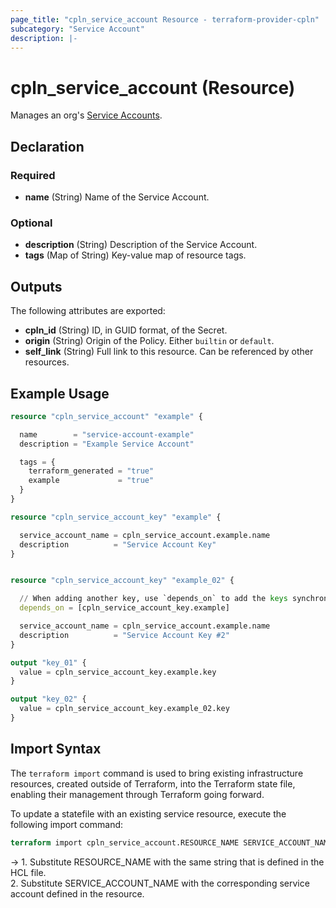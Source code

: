```yaml
---
page_title: "cpln_service_account Resource - terraform-provider-cpln"
subcategory: "Service Account"
description: |-
---
```


# cpln_service_account (Resource)

Manages an org's [Service Accounts](https://docs.controlplane.com/reference/serviceaccount).

## Declaration

### Required

- **name** (String) Name of the Service Account.

### Optional

- **description** (String) Description of the Service Account.
- **tags** (Map of String) Key-value map of resource tags.

## Outputs

The following attributes are exported:

- **cpln_id** (String) ID, in GUID format, of the Secret.
- **origin** (String) Origin of the Policy. Either `builtin` or `default`.
- **self_link** (String) Full link to this resource. Can be referenced by other resources.

## Example Usage

```terraform
resource "cpln_service_account" "example" {

  name        = "service-account-example"
  description = "Example Service Account"

  tags = {
    terraform_generated = "true"
    example             = "true"
  }
}

resource "cpln_service_account_key" "example" {

  service_account_name = cpln_service_account.example.name
  description          = "Service Account Key"
}


resource "cpln_service_account_key" "example_02" {

  // When adding another key, use `depends_on` to add the keys synchronously
  depends_on = [cpln_service_account_key.example]

  service_account_name = cpln_service_account.example.name
  description          = "Service Account Key #2"
}

output "key_01" {
  value = cpln_service_account_key.example.key
}

output "key_02" {
  value = cpln_service_account_key.example_02.key
}
```

## Import Syntax

The `terraform import` command is used to bring existing infrastructure resources, created outside of Terraform, into the Terraform state file, enabling their management through Terraform going forward.

To update a statefile with an existing service resource, execute the following import command:

```terraform
terraform import cpln_service_account.RESOURCE_NAME SERVICE_ACCOUNT_NAME
```

-> 1. Substitute RESOURCE_NAME with the same string that is defined in the HCL file.<br/>2. Substitute SERVICE_ACCOUNT_NAME with the corresponding service account defined in the resource.
